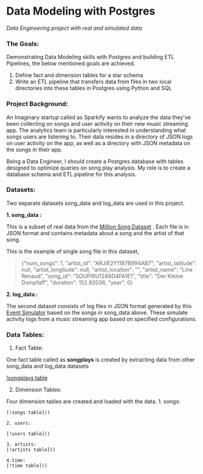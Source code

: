 # Data Modeling with Postgres

_Data Engineering project with real and simulated data_

### The Goals:

Demonstrating Data Modeling skills with Postgres and building ETL Pipelines, the below mentioned goals are achieved.

1. Define fact and dimension tables for a star schema
2. Write an ETL pipeline that transfers data from files in two local directories into these tables in Postgres using Python and SQL

### Project Background:

An Imaginary startup called as Sparkify wants to analyze the data they've been collecting on songs and user activity on their new music streaming app. 
The analytics team is particularly interested in understanding what songs users are listening to. 
Their data resides in a directory of JSON logs on user activity on the app, as well as a directory with JSON metadata on the songs in their app.

Being a Data Engineer, I should create a Postgres database with tables designed to optimize queries on song play analysis. 
My role is to create a database schema and ETL pipeline for this analysis.

### Datasets:

Two separate datasets song_data and log_data are used in this project.

**1. song_data :**

This is a subset of real data from the [Million Song Dataset](http://millionsongdataset.com/) . Each file is in JSON format and contains metadata about a song and the artist of that song.

This is the example of single song file in this dataset,

>{"num_songs": 1, "artist_id": "ARJIE2Y1187B994AB7", "artist_latitude": null, "artist_longitude": null, "artist_location": "", "artist_name": "Line Renaud", "song_id": "SOUPIRU12A6D4FA1E1", "title": "Der Kleine Dompfaff", "duration": 152.92036, "year": 0}

**2. log_data :**

The second dataset consists of log files in JSON format generated by this [Event Simulator](https://github.com/Interana/eventsim) based on the songs in song_data above. These simulate activity logs from a music streaming app based on specified configurations.

### Data Tables:

1. Fact Table:

One fact table called as **songplays** is created by extracting data from other song_data and log_data datasets

[!songplays table]()

2. Dimension Tables:

Four dimension tables are created and loaded with the data.
    1. songs: 
    
    [!songs table]()
    
    2. users:
    
    [!users table]()
    
    3. artists:
    [!artists table]()
    
    4.time:
    [!time table]()
